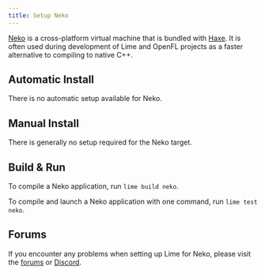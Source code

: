 ```yaml
---
title: Setup Neko
---
```


[Neko](https://nekovm.org) is a cross-platform virtual machine that is bundled with [Haxe](https://haxe.org/). It is often used during development of Lime and OpenFL projects as a faster alternative to compiling to native C++.

## Automatic Install

There is no automatic setup available for Neko.

## Manual Install

There is generally no setup required for the Neko target.

## Build & Run

To compile a Neko application, run `lime build neko`.

To compile and launch a Neko application with one command, run `lime test neko`.

## Forums

If you encounter any problems when setting up Lime for Neko, please visit the [forums](http://community.openfl.org/c/help) or [Discord](https://discord.gg/tDgq8EE).

